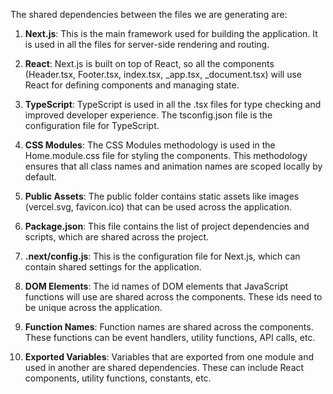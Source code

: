 The shared dependencies between the files we are generating are:

1. **Next.js**: This is the main framework used for building the application. It is used in all the files for server-side rendering and routing.

2. **React**: Next.js is built on top of React, so all the components (Header.tsx, Footer.tsx, index.tsx, _app.tsx, _document.tsx) will use React for defining components and managing state.

3. **TypeScript**: TypeScript is used in all the .tsx files for type checking and improved developer experience. The tsconfig.json file is the configuration file for TypeScript.

4. **CSS Modules**: The CSS Modules methodology is used in the Home.module.css file for styling the components. This methodology ensures that all class names and animation names are scoped locally by default.

5. **Public Assets**: The public folder contains static assets like images (vercel.svg, favicon.ico) that can be used across the application.

6. **Package.json**: This file contains the list of project dependencies and scripts, which are shared across the project.

7. **.next/config.js**: This is the configuration file for Next.js, which can contain shared settings for the application.

8. **DOM Elements**: The id names of DOM elements that JavaScript functions will use are shared across the components. These ids need to be unique across the application.

9. **Function Names**: Function names are shared across the components. These functions can be event handlers, utility functions, API calls, etc.

10. **Exported Variables**: Variables that are exported from one module and used in another are shared dependencies. These can include React components, utility functions, constants, etc.